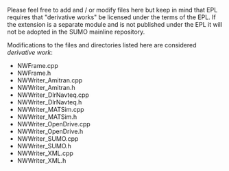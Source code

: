 Please feel free to add and / or modify files here but keep in mind that
EPL requires that "derivative works" be licensed under the terms of the EPL.
If the extension is a separate module and is not published under the EPL
it will not be adopted in the SUMO mainline repository.

Modifications to the files and directories listed here are considered _derivative work_:

- NWFrame.cpp
- NWFrame.h
- NWWriter_Amitran.cpp
- NWWriter_Amitran.h
- NWWriter_DlrNavteq.cpp
- NWWriter_DlrNavteq.h
- NWWriter_MATSim.cpp
- NWWriter_MATSim.h
- NWWriter_OpenDrive.cpp
- NWWriter_OpenDrive.h
- NWWriter_SUMO.cpp
- NWWriter_SUMO.h
- NWWriter_XML.cpp
- NWWriter_XML.h
